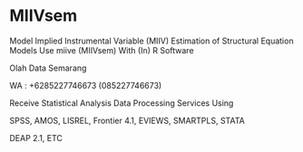 # MIIVsem
Model Implied Instrumental Variable (MIIV) Estimation of Structural Equation Models Use miive (MIIVsem) With (In) R Software

Olah Data Semarang

WA : +6285227746673 (085227746673)

Receive Statistical Analysis Data Processing Services Using

SPSS, AMOS, LISREL, Frontier 4.1, EVIEWS, SMARTPLS, STATA

DEAP 2.1, ETC
